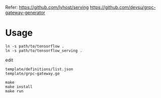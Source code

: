 
Refer:
   https://github.com/lyhost/serving
   https://github.com/devsu/grpc-gateway-generator

# Usage
```
ln -s path/to/tensorflow .
ln -s path/to/tensorflow_serving .
```

edit
```
template/definitions/list.json
template/grpc-gateway.go
```

```
make
make install
make run
```
